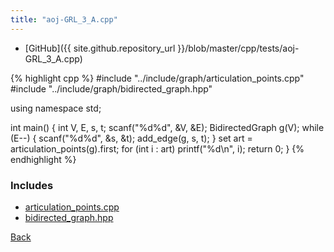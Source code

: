 ```yaml
---
title: "aoj-GRL_3_A.cpp"
---
```


- [GitHub]({{ site.github.repository_url }}/blob/master/cpp/tests/aoj-GRL_3_A.cpp)

{% highlight cpp %}
#include "../include/graph/articulation_points.cpp"
#include "../include/graph/bidirected_graph.hpp"

using namespace std;

int main() {
  int V, E, s, t;
  scanf("%d%d", &V, &E);
  BidirectedGraph g(V);
  while (E--) {
    scanf("%d%d", &s, &t);
    add_edge(g, s, t);
  }
  set<int> art = articulation_points(g).first;
  for (int i : art) printf("%d\n", i);
  return 0;
}
{% endhighlight %}

### Includes

- [articulation_points.cpp](../include/graph/articulation_points)
- [bidirected_graph.hpp](../include/graph/bidirected_graph)

[Back](..)
